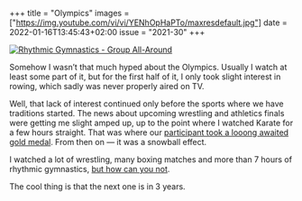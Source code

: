 +++
title       = "Olympics"
images      =  ["https://img.youtube.com/vi/vi/YENhOpHaPTo/maxresdefault.jpg"]
date        = 2022-01-16T13:45:43+02:00
issue       = "2021-30"
+++

[![Rhythmic Gymnastics - Group All-Around](https://img.youtube.com/vi/YENhOpHaPTo/maxresdefault.jpg)](https://youtu.be/YENhOpHaPTo)

Somehow I wasn’t that much hyped about the Olympics. Usually I watch at least some part of it, but for the first half of it, I only took slight interest in rowing, which sadly was never properly aired on TV.

Well, that lack of interest continued only before the sports where we have traditions started. The news about upcoming wrestling and athletics finals were getting me slight amped up, up to the point where I watched Karate for a few hours straight. That was where our [participant took a looong awaited gold medal](https://www.youtube.com/watch?v=PQ-Cd-x0A9Y). From then on — it was a snowball effect.

I watched a lot of wrestling, many boxing matches and more than 7 hours of rhythmic gymnastics, [but how can you not](https://youtu.be/YENhOpHaPTo).

The cool thing is that the next one is in 3 years.
